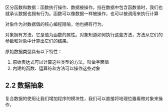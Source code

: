 区分函数和数据：函数执行操作、数据被操作。挡在数据中包含函数值时，我们也就承认数据也拥有行为。函数可以像数据一样被操作，也可以被调用来执行计算

对象作为对数据值的核心编程隐喻，他也拥有行为。

对象拥有方法，它是值为函数的属性。对象知道如何执行这些方法，方法从它们的参数和对象中计算出它们的结果。

原始数据类型具有以下特性：

1. 原始表达式可以计算这些类型的方法，叫做字面值
2. 内建的函数、运算符和方法可以操作这些对象


## 2.2 数据抽象
复合数据的使用让我们增加程序的模块性，我们可以直接将地理位置看做对象来操作，
